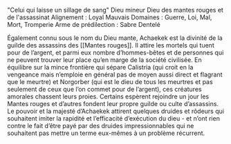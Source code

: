 "Celui qui laisse un sillage de sang"
Dieu mineur
Dieu des mantes rouges et de l'assassinat
Alignement : Loyal Mauvais
Domaines : Guerre, Loi, Mal, Mort, Tromperie
Arme de prédilection : Sabre Dentelé

Également connu sous le nom du Dieu mante, Achaekek est la divinité de la guilde des assassins des [[Mantes rouges]]. Il attire les mortels qui tuent pour de l’argent, et parmi eux nombre d’hommes-bêtes et de personnes qui ne peuvent trouver leur place qu’en marge de la société civilisée. En équilibre sur la mince frontière qui sépare Calistria (qui croit en la vengeance mais n’emploie en général pas de moyen aussi direct et flagrant que le meurtre) et Norgorber (qui est le dieu de tous les meurtres et pas seulement de ceux que l’on commet pour de l’argent), ces créatures amorales chassent leurs proies. Certains espèrent rejoindre un jour les Mantes rouges et d’autres fondent leur propre guilde ou culte d’assassins. Le pouvoir et la majesté d’Achaekek attirent quelques druides et rôdeurs qui souhaitent imiter la rapidité et l’efficacité d’exécution du dieu - et n’ont rien contre le fait d’être payé par des druides impressionnables qui ne souhaitent pas mettre un
terme eux-mêmes à un problème récurrent.